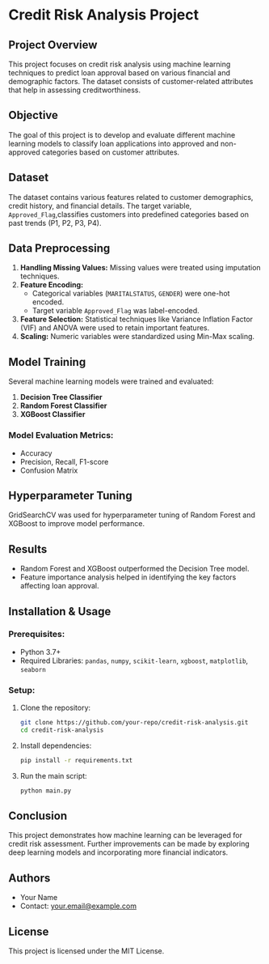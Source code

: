 # Credit Risk Analysis Project

## Project Overview
This project focuses on credit risk analysis using machine learning techniques to predict loan approval based on various financial and demographic factors. The dataset consists of customer-related attributes that help in assessing creditworthiness.

## Objective
The goal of this project is to develop and evaluate different machine learning models to classify loan applications into approved and non-approved categories based on customer attributes.

## Dataset
The dataset contains various features related to customer demographics, credit history, and financial details. The target variable, `Approved_Flag`,classifies customers into predefined categories based on past trends (P1, P2, P3, P4).

## Data Preprocessing
1. **Handling Missing Values:** Missing values were treated using imputation techniques.
2. **Feature Encoding:**
   - Categorical variables (`MARITALSTATUS`, `GENDER`) were one-hot encoded.
   - Target variable `Approved_Flag` was label-encoded.
3. **Feature Selection:** Statistical techniques like Variance Inflation Factor (VIF) and ANOVA were used to retain important features.
4. **Scaling:** Numeric variables were standardized using Min-Max scaling.

## Model Training
Several machine learning models were trained and evaluated:
1. **Decision Tree Classifier**
2. **Random Forest Classifier**
3. **XGBoost Classifier**

### Model Evaluation Metrics:
- Accuracy
- Precision, Recall, F1-score
- Confusion Matrix

## Hyperparameter Tuning
GridSearchCV was used for hyperparameter tuning of Random Forest and XGBoost to improve model performance.

## Results
- Random Forest and XGBoost outperformed the Decision Tree model.
- Feature importance analysis helped in identifying the key factors affecting loan approval.

## Installation & Usage
### Prerequisites:
- Python 3.7+
- Required Libraries: `pandas`, `numpy`, `scikit-learn`, `xgboost`, `matplotlib`, `seaborn`

### Setup:
1. Clone the repository:
   ```bash
   git clone https://github.com/your-repo/credit-risk-analysis.git
   cd credit-risk-analysis
   ```
2. Install dependencies:
   ```bash
   pip install -r requirements.txt
   ```
3. Run the main script:
   ```bash
   python main.py
   ```

## Conclusion
This project demonstrates how machine learning can be leveraged for credit risk assessment. Further improvements can be made by exploring deep learning models and incorporating more financial indicators.

## Authors
- Your Name
- Contact: your.email@example.com

## License
This project is licensed under the MIT License.

